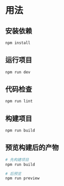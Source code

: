 # 用法

## 安装依赖

```bash
npm install
```

## 运行项目

```bash
npm run dev
```

## 代码检查

```bash
npm run lint
```

## 构建项目

```bash
npm run build
```

## 预览构建后的产物

```bash
# 先构建项目
npm run build

# 后预览
npm run preview
```
